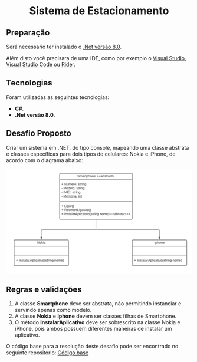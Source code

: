 <h1 align="center">Sistema de Estacionamento</h1>

## Preparação

Será necessario ter instalado o [.Net versão 8.0](https://dotnet.microsoft.com/en-us/download/dotnet/8.0).

Além disto você precisara de uma IDE, como por exemplo o [Visual Studio](https://visualstudio.microsoft.com/pt-br/), [Visual Studio Code](https://visualstudio.microsoft.com/pt-br/) ou [Rider](https://www.jetbrains.com/rider/download/#section=windows).

##  Tecnologias

Foram utilizadas as seguintes tecnologias:

- <b>C#</b>.
- <b>.Net versão 8.0</b>.

##  Desafio Proposto
Criar um sistema em .NET, do tipo console, mapeando uma classe abstrata e classes específicas para dois tipos de celulares: Nokia e iPhone, de acordo com o diagrama abaixo:

![Diagrama classes](Imagens/diagrama.png)

## Regras e validações
1. A classe **Smartphone** deve ser abstrata, não permitindo instanciar e servindo apenas como modelo.
2. A classe **Nokia** e **Iphone** devem ser classes filhas de Smartphone.
3. O método **InstalarAplicativo** deve ser sobrescrito na classe Nokia e iPhone, pois ambos possuem diferentes maneiras de instalar um aplicativo.

O código base para a resolução deste desafio pode ser encontrado no seguinte repositorio: [Código base](https://github.com/digitalinnovationone/trilha-net-poo-desafio) 